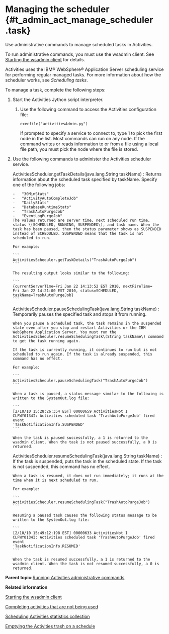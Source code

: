 # Managing the scheduler {#t_admin_act_manage_scheduler .task}

Use administrative commands to manage scheduled tasks in Activities.

To run administrative commands, you must use the wsadmin client. See [Starting the wsadmin client](t_admin_wsadmin_starting.md) for details.

Activities uses the IBM® WebSphere® Application Server scheduling service for performing regular managed tasks. For more information about how the scheduler works, see *Scheduling tasks*.

To manage a task, complete the following steps:

1.  Start the Activities Jython script interpreter.

    1.  Use the following command to access the Activities configuration file:

        ```
        execfile("activitiesAdmin.py")
        ```

        If prompted to specify a service to connect to, type 1 to pick the first node in the list. Most commands can run on any node. If the command writes or reads information to or from a file using a local file path, you must pick the node where the file is stored.

2.  Use the following commands to administer the Activities scheduler service.

    ActivitiesScheduler.getTaskDetails\(java.lang.String taskName\)
    :   Returns information about the scheduled task specified by taskName. Specify one of the following jobs:

        -   "30MinStats"
        -   "ActivityAutoCompleteJob"
        -   "DailyStats"
        -   "DatabaseRuntimeStats"
        -   "TrashAutoPurgeJob"
        -   "EventLogPurgeJob"
        The values returned are server time, next scheduled run time, status \(SCHEDULED, RUNNING, SUSPENDED\), and task name. When the task has been paused, then the status parameter shows as SUSPENDED instead of SCHEDULED. SUSPENDED means that the task is not scheduled to run.

        For example:

        ```
        ActivitiesScheduler.getTaskDetails("TrashAutoPurgeJob")
        ```

        The resulting output looks similar to the following:

        ```
        {currentServerTime=Fri Jan 22 14:13:52 EST 2010, nextFireTime=
        Fri Jan 22 14:21:00 EST 2010, status=SCHEDULED, taskName=TrashAutoPurgeJob}
        ```

    ActivitiesScheduler.pauseSchedulingTask\(java.lang.String taskName\)
    :   Temporarily pauses the specified task and stops it from running.

        When you pause a scheduled task, the task remains in the suspended state even after you stop and restart Activities or the IBM WebSphere Application Server. You must run the ActivitiesScheduler.resumeSchedulingTask\(String taskName\) command to get the task running again.

        If the task is currently running, it continues to run but is not scheduled to run again. If the task is already suspended, this command has no effect.

        For example:

        ```
        ActivitiesScheduler.pauseSchedulingTask("TrashAutoPurgeJob")
        ```

        When a task is paused, a status message similar to the following is written to the SystemOut.log file:

        ```
        [2/10/10 15:28:26:354 EST] 00000659 ActivitiesNot I   
        CLFWY0134I: Activities scheduled task 'TrashAutoPurgeJob' fired event 
        'TaskNotificationInfo.SUSPENDED'
        ```

        When the task is paused successfully, a 1 is returned to the wsadmin client. When the task is not paused successfully, a 0 is returned.

    ActivitiesScheduler.resumeSchedulingTask\(java.lang.String taskName\)
    :   If the task is suspended, puts the task in the scheduled state. If the task is not suspended, this command has no effect.

        When a task is resumed, it does not run immediately; it runs at the time when it is next scheduled to run.

        For example:

        ```
        ActivitiesScheduler.resumeSchedulingTask("TrashAutoPurgeJob")
        ```

        Resuming a paused task causes the following status message to be written to the SystemOut.log file:

        ```
        [2/10/10 15:49:12:198 EST] 00000633 ActivitiesNot I   
        CLFWY0134I: Activities scheduled task 'TrashAutoPurgeJob' fired event 
        'TaskNotificationInfo.RESUMED'
        ```

        When the task is resumed successfully, a 1 is returned to the wsadmin client. When the task is not resumed successfully, a 0 is returned.


**Parent topic:**[Running Activities administrative commands](../admin/t_admin_act_change_admin_props.md)

**Related information**  


[Starting the wsadmin client](../admin/t_admin_wsadmin_starting.md)

[Completing activities that are not being used](../admin/t_admin_act_auto_completing.md)

[Scheduling Activities statistics collection](../admin/t_admin_act_schedule_stat_jobs.md)

[Emptying the Activities trash on a schedule](../admin/t_admin_act_trash_removal.md)

